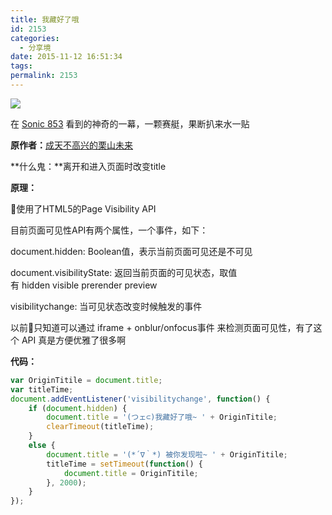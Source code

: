 ```yaml
---
title: 我藏好了哦
id: 2153
categories:
  - 分享境
date: 2015-11-12 16:51:34
tags:
permalink: 2153
---
```


![](/images/titlehide.png)

在 [Sonic 853](http://853.bronya.net/) 看到的神奇的一幕，一颗赛艇，果断扒来水一贴

**原作者：**[成天不高兴的栗山未来](http://chitanda.me/)

**什么鬼：**离开和进入页面时改变title

**原理：**

使用了HTML5的Page Visibility API

目前页面可见性API有两个属性，一个事件，如下：

document.hidden: Boolean值，表示当前页面可见还是不可见

document.visibilityState: 返回当前页面的可见状态，取值有 hidden visible prerender preview

visibilitychange: 当可见状态改变时候触发的事件

以前只知道可以通过 iframe + onblur/onfocus事件 来检测页面可见性，有了这个 API 真是方便优雅了很多啊

**代码：**<!--more-->

```js
var OriginTitile = document.title;
var titleTime;
document.addEventListener('visibilitychange', function() {
    if (document.hidden) {
        document.title = '(つェ⊂)我藏好了哦~ ' + OriginTitile;
        clearTimeout(titleTime);
    }
    else {
        document.title = '(*´∇｀*) 被你发现啦~ ' + OriginTitile;
        titleTime = setTimeout(function() {
            document.title = OriginTitile;
        }, 2000);
    }
});
```